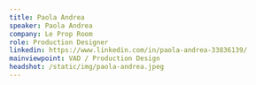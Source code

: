 ```yaml
---
title: Paola Andrea
speaker: Paola Andrea
company: Le Prop Room
role: Production Designer
linkedin: https://www.linkedin.com/in/paola-andrea-33836139/
mainviewpoint: VAD / Production Design
headshot: /static/img/paola-andrea.jpeg
---
```

